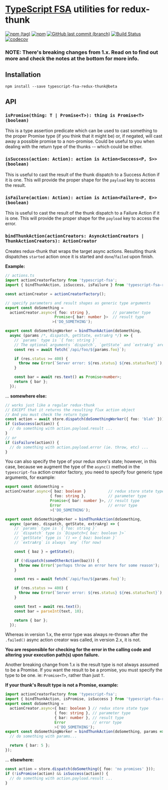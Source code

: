 # [TypeScript FSA](https://github.com/aikoven/typescript-fsa) utilities for redux-thunk
[![npm (tag)](https://img.shields.io/npm/v/typescript-fsa-redux-thunk/beta.svg)](https://github.com/xdave/typescript-fsa-redux-thunk)
[![npm](https://img.shields.io/npm/l/typescript-fsa-redux-thunk.svg)](https://github.com/xdave/typescript-fsa-redux-thunk/blob/v2/LICENSE.md)
[![GitHub last commit (branch)](https://img.shields.io/github/last-commit/xdave/typescript-fsa-redux-thunk/v2.svg)](https://github.com/xdave/typescript-fsa-redux-thunk)
[![Build Status][travis-image]][travis-url]
[![codecov](https://codecov.io/gh/xdave/typescript-fsa-redux-thunk/branch/v2/graph/badge.svg)](https://codecov.io/gh/xdave/typescript-fsa-redux-thunk)

### NOTE: There's breaking changes from 1.x.  Read on to find out more and check the notes at the bottom for more info.

## Installation

```
npm install --save typescript-fsa-redux-thunk@beta
```

## API

### `isPromise(thing: T | Promise<T>): thing is Promise<T> (boolean)`

This is a type assertion predicate which can be used to cast something to the
proper Promise type (if you think that it might be) or, if negated, will cast
away a possible promise to a non-promise.  Could be useful to you when dealing
with the return type of the thunks -- which could be either.

### `isSuccess(action: Action): action is Action<Success<P, S>> (boolean)`

This is useful to cast the result of the thunk dispatch to a Success Action if
it is one.  This will provide the proper shape for the `payload` key to access
the result.

### `isFailure(action: Action): action is Action<Failure<P, E>> (boolean)`

This is useful to cast the result of the thunk dispatch to a Failure Action if
it is one.  This will provide the proper shape for the `payload` key to access
the error.

### `bindThunkAction(actionCreators: AsyncActionCreators | ThunkActionCreators): ActionCreator`

Creates redux-thunk that wraps the target async actions.
Resulting thunk dispatches `started` action once it is started and
`done`/`failed` upon finish.

**Example:**

```ts
// actions.ts
import actionCreatorFactory from 'typescript-fsa';
import { bindThunkAction, isSuccess, isFailure } from 'typescript-fsa-redux-thunk';

const actionCreator = actionCreatorFactory();

// specify parameters and result shapes as generic type arguments
export const doSomething =
  actionCreator.async<{ foo: string },          // parameter type
                      Promise<{ bar: number }>  // result type
                     >('DO_SOMETHING');

export const doSomethingWorker = bindThunkAction(doSomething,
  async (params /*, dispatch, getState, extraArg */) => {
    // `params` type is `{ foo: string }`
    // The optional arguments `dispatch`, `getState` and `extraArg` are `any`
    const res = await fetch(`/api/foo/${params.foo}`);

    if (res.status >= 400) {
      throw new Error(`Server error: ${res.status} ${res.statusText}`);
    }

    const bar = await res.text() as Promise<number>;
    return { bar };
  });
```
... **somewhere else:**
```ts
// works just like a regular redux-thunk
// EXCEPT that it returns the resulting flux action object
// And you must check the return type
const action = await store.dispatch(doSomethingWorker({ foo: 'blah' }));
if (isSuccess(action)) {
  // do something with action.payload.result ...
}
// or
if (isFailure(action)) {
  // do something with action.payload.error (ie. throw, etc) ...
}
```

You can also specify the type of your redux store's state; however, in this
case, because we augment the type of the `async()` method in the `typescript-fsa`
action creator factory, you need to specify four generic type arguments, for example:

```ts
export const doSomething =
actionCreator.async<{ baz: boolean }          // redux store state type
                    { foo: string },          // parameter type
                    Promise<{ bar: number }>, // result type
                    Error                     // error type
                    >('DO_SOMETHING');

export const doSomethingWorker = bindThunkAction(doSomething,
  async (params, dispatch, getState, extraArg) => {
    // `params` type is `{ foo: string }`
    // `dispatch` type is `Dispatch<{ baz: boolean }>`
    // `getState` type is `() => { baz: boolean }`
    // `extraArg` is always `any` (for now)

    const { baz } = getState();

    if (!dispatch(someOtherAction(baz))) {
      throw new Error('perhaps throw an error here for some reason');
    }

    const res = await fetch(`/api/foo/${params.foo}`);

    if (res.status >= 400) {
      throw new Error(`Server error: ${res.status} ${res.statusText}`);
    }

    const text = await res.text();
    const bar = parseInt(text, 10);

    return { bar };
  });
```

Whereas in version 1.x, the error type was always re-thrown after
the `.failed()` async action creator was called, in version 2.x, it is not.

**You are responsible for checking for the error in the calling code and altering**
**your execution path(s) upon failure.**

Another breaking change from 1.x is the result type is not always assumed to be
a Promise.  If you want the result to be a promise, you must specify the type to
be one.  ie: `Promise<T>`, rather than just `T`.

**If your thunk's Result type is not a Promise, example:**
```ts
import actionCreatorFactory from 'typescript-fsa';
import { bindThunkAction, isPromise, isSuccess } from 'typescript-fsa-redux-thunk';
export const doSomething =
  actionCreator.async<{ baz: boolean } // redux store state type
                      { foo: string }, // parameter type
                      { bar: number }, // result type
                      Error            // error type
                      >('DO_SOMETHING');
export const doSomethingWorker = bindThunkAction(doSomething, params => {
  // do something with params...

  return { bar: 5 };
});
```
... **elsewhere:**
```ts
const action = store.dispatch(doSomething({ foo: 'no promises' }));
if (!isPromise(action) && isSuccess(action)) {
  // do something with action.payload.result ...
}
```

[npm-image]: https://badge.fury.io/js/typescript-fsa-redux-thunk.svg
[npm-url]: https://badge.fury.io/js/typescript-fsa-redux-thunk
[travis-image]: https://travis-ci.org/xdave/typescript-fsa-redux-thunk.svg?branch=master
[travis-url]: https://travis-ci.org/xdave/typescript-fsa-redux-thunk
